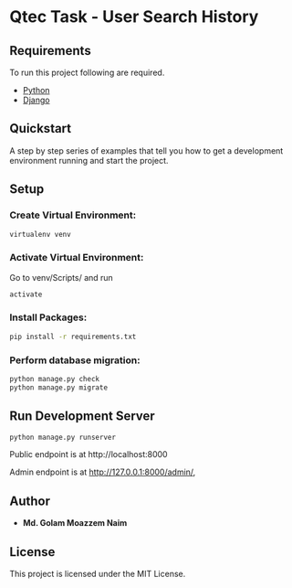 # Qtec Task - User Search History

## Requirements
To run this project following are required.

- [Python](https://www.python.org/)
- [Django](https://www.djangoproject.com/)

## Quickstart

A step by step series of examples that tell you how to get a development environment running and start the project.

## Setup

### Create Virtual Environment:
```bash
virtualenv venv
```
### Activate Virtual Environment:
Go to venv/Scripts/ and run
```bash
activate
```
### Install Packages:
```bash
pip install -r requirements.txt
```

### Perform database migration:
```bash
python manage.py check
python manage.py migrate
```

## Run Development Server

```bash
python manage.py runserver
```
Public endpoint is at http://localhost:8000

Admin endpoint is at http://127.0.0.1:8000/admin/,

## Author

* **Md. Golam Moazzem Naim** 
 

## License

This project is licensed under the MIT License.
